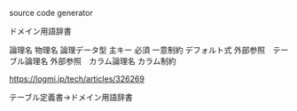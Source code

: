 source code generator




ドメイン用語辞書

論理名
物理名
論理データ型
主キー
必須
一意制約
デフォルト式
外部参照　テーブル論理名
外部参照　カラム論理名
カラム制約

https://logmi.jp/tech/articles/326269  

テーブル定義書→ドメイン用語辞書

